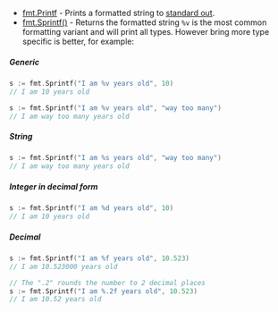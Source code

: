- [fmt.Printf](https://pkg.go.dev/fmt#Printf) - Prints a formatted string to [standard out](https://stackoverflow.com/questions/3385201/confused-about-stdin-stdout-and-stderr).
- [fmt.Sprintf()](https://pkg.go.dev/fmt#Sprintf) - Returns the formatted string
`%v` is the most common formatting variant and will print all types.
However bring more type specific is better, for example:

##### Generic
```go
s := fmt.Sprintf("I am %v years old", 10)
// I am 10 years old

s := fmt.Sprintf("I am %v years old", "way too many")
// I am way too many years old
```

##### String
```go
s := fmt.Sprintf("I am %s years old", "way too many")
// I am way too many years old
```

##### Integer in decimal form
```go
s := fmt.Sprintf("I am %d years old", 10)
// I am 10 years old
```

##### Decimal
```go
s := fmt.Sprintf("I am %f years old", 10.523)
// I am 10.523000 years old

// The ".2" rounds the number to 2 decimal places
s := fmt.Sprintf("I am %.2f years old", 10.523)
// I am 10.52 years old
```

